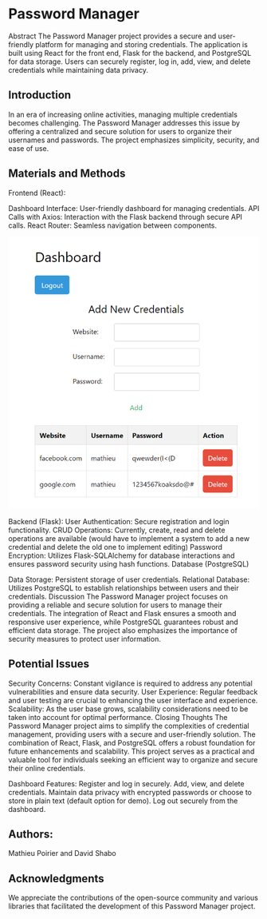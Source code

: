 # Password Manager
Abstract
The Password Manager project provides a secure and user-friendly platform for managing and storing credentials. The application is built using React for the front end, Flask for the backend, and PostgreSQL for data storage. Users can securely register, log in, add, view, and delete credentials while maintaining data privacy.

## Introduction
In an era of increasing online activities, managing multiple credentials becomes challenging. The Password Manager addresses this issue by offering a centralized and secure solution for users to organize their usernames and passwords. The project emphasizes simplicity, security, and ease of use.

## Materials and Methods
Frontend (React):

Dashboard Interface: User-friendly dashboard for managing credentials.
API Calls with Axios: Interaction with the Flask backend through secure API calls.
React Router: Seamless navigation between components.

![Screenshot](./Images/sc1.png)

Backend (Flask):
User Authentication: Secure registration and login functionality.
CRUD Operations: Currently, create, read and delete operations are available (would have to implement a system to add a new credential and delete the old one to implement editing)
Password Encryption: Utilizes Flask-SQLAlchemy for database interactions and ensures password security using hash functions.
Database (PostgreSQL)

Data Storage: Persistent storage of user credentials.
Relational Database: Utilizes PostgreSQL to establish relationships between users and their credentials.
Discussion
The Password Manager project focuses on providing a reliable and secure solution for users to manage their credentials. The integration of React and Flask ensures a smooth and responsive user experience, while PostgreSQL guarantees robust and efficient data storage. The project also emphasizes the importance of security measures to protect user information.

## Potential Issues
Security Concerns: Constant vigilance is required to address any potential vulnerabilities and ensure data security.
User Experience: Regular feedback and user testing are crucial to enhancing the user interface and experience.
Scalability: As the user base grows, scalability considerations need to be taken into account for optimal performance.
Closing Thoughts
The Password Manager project aims to simplify the complexities of credential management, providing users with a secure and user-friendly solution. The combination of React, Flask, and PostgreSQL offers a robust foundation for future enhancements and scalability. This project serves as a practical and valuable tool for individuals seeking an efficient way to organize and secure their online credentials.

Dashboard Features:
Register and log in securely.
Add, view, and delete credentials.
Maintain data privacy with encrypted passwords or choose to store in plain text (default option for demo).
Log out securely from the dashboard.

## Authors:
Mathieu Poirier and David Shabo 

## Acknowledgments
We appreciate the contributions of the open-source community and various libraries that facilitated the development of this Password Manager project.
